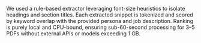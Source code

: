 We used a rule-based extractor leveraging font-size heuristics to isolate headings and section titles. Each extracted snippet is tokenized and scored by keyword overlap with the provided persona and job description. Ranking is purely local and CPU-bound, ensuring sub-60-second processing for 3–5 PDFs without external APIs or models exceeding 1 GB.